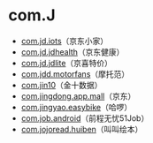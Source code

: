 # com.J

- [com.jd.iots](./com.jd.iots/readme.md)（京东小家）
- [com.jd.jdhealth](./com.jd.jdhealth/readme.md)（京东健康）
- [com.jd.jdlite](./com.jd.jdlite/readme.md)（京喜特价）
- [com.jdd.motorfans](./com.jdd.motorfans/readme.md)（摩托范）
- [com.jin10](./com.jin10/readme.md)（金十数据）
- [com.jingdong.app.mall](./com.jingdong.app.mall/readme.md)（京东）
- [com.jingyao.easybike](./com.jingyao.easybike/readme.md)（哈啰）
- [com.job.android](./com.job.android/readme.md)（前程无忧51Job）
- [com.jojoread.huiben](./com.jojoread.huiben/readme.md)（叫叫绘本）
